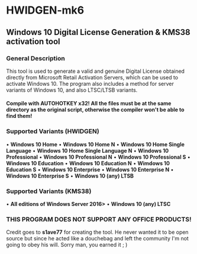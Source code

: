 # HWIDGEN-mk6

## Windows 10 Digital License Generation & KMS38 activation tool

### General Description

This tool is used to generate a valid and genuine Digital License obtained directly from Microsoft Retail Activation Servers, which can be used to activate Windows 10.
The program also includes a method for server variants of Windows 10, and also LTSC/LTSB variants.

#### Compile with AUTOHOTKEY x32! All the files must be at the same directory as the original script, otherwise the compiler won't be able to find them!

### Supported Variants (HWIDGEN)

• **Windows 10 Home**
• **Windows 10 Home N**
• **Windows 10 Home Single Language**
• **Windows 10 Home Single Language N**
• **Windows 10 Professional**
• **Windows 10 Professional N**
• **Windows 10 Professional S**
• **Windows 10 Education**
• **Windows 10 Education N**
• **Wimdows 10 Education S**
• **Windows 10 Enterprise**
• **Windows 10 Enterprise N**
• **Windows 10 Enterprise S**
• **Windows 10 (any) LTSB**

### Supported Variants (KMS38)

• **All editions of Windows Server 2016>**
• **Windows 10 (any) LTSC**

### THIS PROGRAM DOES NOT SUPPORT ANY OFFICE PRODUCTS!

Credit goes to **s1ave77** for creating the tool. He never wanted it to be open source but since he acted like a douchebag and left the community I'm not going to obey his will. Sorry man, you earned it ; )




